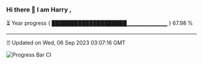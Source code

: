 ### Hi there 👋 I am Harry , 

⏳ Year progress { ████████████████████▁▁▁▁▁▁▁▁▁▁ } 67.98 %

---

⏰ Updated on Wed, 06 Sep 2023 03:07:16 GMT

![Progress Bar CI](https://github.com/duykhang68/duykhang68/workflows/Progress%20Bar%20CI/badge.svg)
